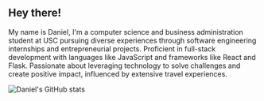 ## Hey there!

My name is Daniel, I'm a computer science and business administration student at USC pursuing diverse experiences through software engineering internships and entrepreneurial projects. Proficient in full-stack development with languages like JavaScript and frameworks like React and Flask. Passionate about leveraging technology to solve challenges and create positive impact, influenced by extensive travel experiences.

![Daniel's GitHub stats](https://github-readme-stats-rouge-kappa-11.vercel.app/api?username=danielgao20&show_icons=true&theme=transparent&hide_rank=true&include_all_commits=true)
